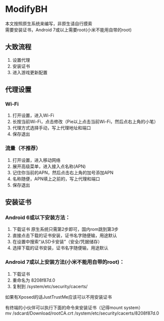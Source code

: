 # ModifyBH

本文按照原生系统来编写，非原生请自行摸索  
需要安装证书，Android 7或以上需要root(小米不能用自带的root)

## 大致流程
1. 设置代理
2. 安装证书
3. 进入游戏更新配置

## 代理设置
### Wi-Fi
1. 打开设置，进入Wi-Fi
2. 长按当前Wi-Fi，点击修改（Pie以上点击当前Wi-Fi，然后点右上角的小笔）
3. 代理方式选择手动，写上代理地址和端口
4. 保存退出
### 流量（不推荐）
1. 打开设置，进入移动网络
2. 展开高级菜单，进入接入点名称(APN)
3. 记住你当前的APN，然后点击右上角的加号添加APN
4. 名称随便，APN填上之前的，写上代理和端口
5. 保存退出

## 安装证书
### Android 6或以下安装方法：
1. 下载证书
原生系统只需第2步即可，国内rom跳到第3步
2. 直接点击下载的证书安装，证书名字随便输，用途默认
3. 在设置中搜索“从SD卡安装”（安全/凭据储存）
4. 选择下载的证书安装，证书名字随便输，用途默认

### Android 7或以上安装方法(小米不能用自带的root)：
1. 下载证书
2. 重命名为 8208f87d.0
3. 复制到 /system/etc/security/cacerts/

如果有Xposed的话JustTrustMe应该可以不用安装证书

有终端的小伙伴可以执行下面的命令来安装证书（记得mount system）  
mv /sdcard/Download/rootCA.crt /system/etc/security/cacerts/8208f87d.0
